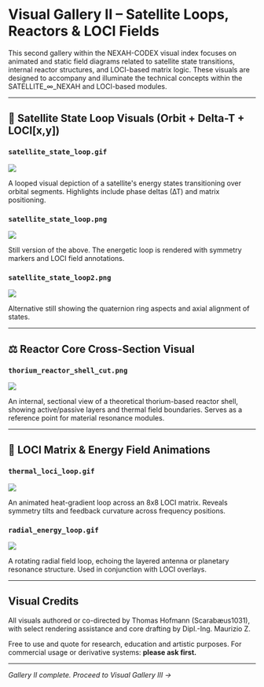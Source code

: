 # Visual Gallery II – Satellite Loops, Reactors & LOCI Fields

This second gallery within the NEXAH-CODEX visual index focuses on animated and static field diagrams related to satellite state transitions, internal reactor structures, and LOCI-based matrix logic. These visuals are designed to accompany and illuminate the technical concepts within the SATELLITE\_∞\_NEXAH and LOCI-based modules.

---

## 🔄 Satellite State Loop Visuals (Orbit + Delta-T + LOCI\[x,y])

### `satellite_state_loop.gif`

![](./visuals/satellite_state_loop.gif)

A looped visual depiction of a satellite's energy states transitioning over orbital segments. Highlights include phase deltas (∆T) and matrix positioning.

### `satellite_state_loop.png`

![](./visuals/satellite_state_loop.png)

Still version of the above. The energetic loop is rendered with symmetry markers and LOCI field annotations.

### `satellite_state_loop2.png`

![](./visuals/satellite_state_loop2.png)

Alternative still showing the quaternion ring aspects and axial alignment of states.

---

## ⚖️ Reactor Core Cross-Section Visual

### `thorium_reactor_shell_cut.png`

![](./visuals/thorium_reactor_shell_cut.png)

An internal, sectional view of a theoretical thorium-based reactor shell, showing active/passive layers and thermal field boundaries. Serves as a reference point for material resonance modules.

---

## 🌿 LOCI Matrix & Energy Field Animations

### `thermal_loci_loop.gif`

![](./visuals/thermal_loci_loop.gif)

An animated heat-gradient loop across an 8x8 LOCI matrix. Reveals symmetry tilts and feedback curvature across frequency positions.

### `radial_energy_loop.gif`

![](./visuals/radial_energy_loop.gif)

A rotating radial field loop, echoing the layered antenna or planetary resonance structure. Used in conjunction with LOCI overlays.

---

## Visual Credits

All visuals authored or co-directed by Thomas Hofmann (Scarabæus1031), with select rendering assistance and core drafting by Dipl.-Ing. Maurizio Z.

Free to use and quote for research, education and artistic purposes. For commercial usage or derivative systems: **please ask first.**

---

*Gallery II complete. Proceed to Visual Gallery III →*
